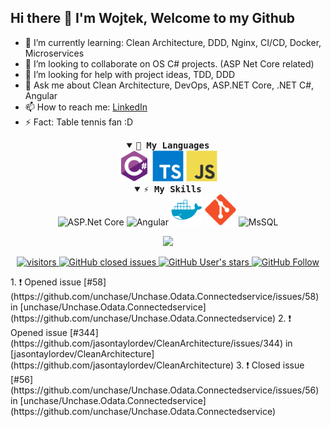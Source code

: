 ## Hi there 👋 I'm Wojtek, Welcome to my Github

- 🌱 I’m currently learning: Clean Architecture, DDD, Nginx, CI/CD, Docker, Microservices
- 👯 I’m looking to collaborate on OS C# projects. (ASP Net Core related)
- 🤔 I’m looking for help with project ideas, TDD, DDD
- 💬 Ask me about Clean Architecture, DevOps, ASP.NET Core, .NET C#, Angular
- 📫 How to reach me: [LinkedIn](https://www.linkedin.com/in/wojciech-gawinski)
- ⚡ Fact: Table tennis fan :D

<p align="center">
  <details align="center" open>
    <summary><samp><b> 🚀 My Languages </b> </samp> </summary>
  <img src = 'https://github.com/devicons/devicon/blob/master/icons/csharp/csharp-original.svg' alt='C#' width='50'/>
  <img src = 'https://github.com/devicons/devicon/blob/master/icons/typescript/typescript-original.svg' alt='TS' width='50'/>
  <img src = 'https://raw.githubusercontent.com/devicons/devicon/master/icons/javascript/javascript-original.svg' alt='JS' width='50'/>
  </details>
    <details align="center" open>
    <summary><samp> <b>⚡️ My Skills </b> </samp> </summary>
  <img src = 'https://www.campusmvp.es/img/cursos/curso-core-mvc.png?v=1.0.3' alt='ASP.Net Core' width='50'/>
  <img src = 'https://cdn.worldvectorlogo.com/logos/angular-icon.svg' alt='Angular' width='50'/>
  <img src = 'https://github.com/devicons/devicon/blob/master/icons/docker/docker-plain.svg' alt='Docker' width='50'/>
  <img src = 'https://github.com/devicons/devicon/blob/master/icons/git/git-plain.svg' alt='Git' width='50'/>
  <img src = 'https://cdn.iconscout.com/icon/free/png-512/sql-4-190807.png' alt='MsSQL' width='50'/>
	    
  </details>
</p>

<p align="center">
<a href="https://github.com/sk0gen/sk0gen">
	<img width="450px" src="https://github-readme-stats.vercel.app/api?username=sk0gen&title_color=ffffff&theme=vue-dark&show_icons=true&count_private=true&hide_border=true" />
</p>


<p></p>


<p align="center">
	<img alt="visitors" src="https://visitor-badge.glitch.me/badge?page_id=sk0gen" />
	<img alt="GitHub closed issues" src="https://img.shields.io/github/issues-closed/sk0gen/sk0gen">
	<img alt="GitHub User's stars" src="https://img.shields.io/github/stars/sk0gen?style=flat" />
	<img alt="GitHub Follow" src="https://img.shields.io/github/followers/sk0gen?label=followers&logo=GitHub&style=flat" />
	</a>
</p>
<!--START_SECTION:activity-->
1. ❗️ Opened issue [#58](https://github.com/unchase/Unchase.Odata.Connectedservice/issues/58) in [unchase/Unchase.Odata.Connectedservice](https://github.com/unchase/Unchase.Odata.Connectedservice)
2. ❗️ Opened issue [#344](https://github.com/jasontaylordev/CleanArchitecture/issues/344) in [jasontaylordev/CleanArchitecture](https://github.com/jasontaylordev/CleanArchitecture)
3. ❗️ Closed issue [#56](https://github.com/unchase/Unchase.Odata.Connectedservice/issues/56) in [unchase/Unchase.Odata.Connectedservice](https://github.com/unchase/Unchase.Odata.Connectedservice)
<!--END_SECTION:activity-->
